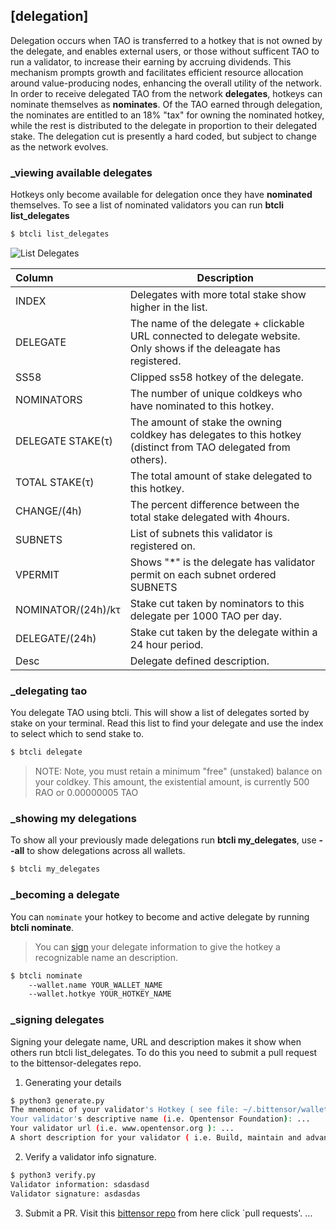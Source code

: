 
## [delegation]


Delegation occurs when TAO is transferred to a hotkey that is not owned by the delegate, and enables external users, or those without sufficent TAO to run a validator,  to increase their earning by accruing dividends. This mechanism prompts growth and facilitates efficient resource allocation around value-producing nodes, enhancing the overall utility of the network. In order to receive delegated TAO from the network **delegates**, hotkeys can nominate themselves as **nominates**. Of the TAO earned through delegation, the nominates are entitled to an 18% "tax" for owning the nominated hotkey, while the rest is distributed to the delegate in proportion to their delegated stake. The delegation cut is presently a hard coded, but subject to change as the network evolves.

### _viewing available delegates 

Hotkeys only become available for delegation once they have **nominated** themselves. To see a list of nominated validators you can run **btcli list_delegates**
```bash dark
$ btcli list_delegates
```
![List Delegates](/images/list_delegates.png 'Output of List Delegates')

| Column | Description                                                 |
| :------ | ------------------------------------------------------------|
| INDEX   | Delegates with more total stake show higher in the list. |
| DELEGATE | The name of the delegate + clickable URL connected to delegate website. Only shows if the deleagate has registered. |
| SS58    | Clipped ss58 hotkey of the delegate.                       |
| NOMINATORS    | The number of unique coldkeys who have nominated to this hotkey.                       |
| DELEGATE STAKE(τ)    | The amount of stake the owning coldkey has delegates to this hotkey (distinct from TAO delegated from others).                       |
| TOTAL STAKE(τ)    | The total amount of stake delegated to this hotkey.                       |
| CHANGE/(4h)     | The percent difference between the total stake delegated with 4hours.                       |
| SUBNETS    | List of subnets this validator is registered on.                      |
| VPERMIT    | Shows "*" is the delegate has validator permit on each subnet ordered  SUBNETS                     |
| NOMINATOR/(24h)/kτ    | Stake cut taken by nominators to this delegate per 1000 TAO per day. |
| DELEGATE/(24h)    | Stake cut taken by the delegate within a 24 hour period.                        |
| Desc    | Delegate defined description.                     |


### _delegating tao

You delegate TAO using btcli. This will show a list of delegates sorted by stake on your terminal. Read this list to find your delegate and use the index to select which to send stake to.
```bash dark
$ btcli delegate
```
> NOTE: Note, you must retain a minimum "free" (unstaked) balance on your coldkey. This amount, the existential amount, is currently 500 RAO or 0.00000005 TAO

### _showing my delegations 

To show all your previously made delegations run **btcli my_delegates**, use **--all** to show delegations across all wallets.
```bash dark
$ btcli my_delegates
```

### _becoming a delegate

You can `nominate` your hotkey to become and active delegate by running **btcli nominate**.
> You can [sign](delegation/signing) your delegate information to give the hotkey a recognizable name an description.
```bash dark
$ btcli nominate
    --wallet.name YOUR_WALLET_NAME
    --wallet.hotkye YOUR_HOTKEY_NAME
```

### _signing delegates 


Signing your delegate name, URL and description makes it show when others run btcli list_delegates. To do this you need to submit a pull request to the bittensor-delegates repo.


1. Generating your details
```bash dark title=bittensor/scripts/validator_info_signature/generate.py link=https://github.com/opentensor/bittensor/scripts/validator_info_signature/generate.py
$ python3 generate.py
The mnemonic of your validator's Hotkey ( see file: ~/.bittensor/wallets/<coldkey>/hotkeys/<validator> ): ...
Your validator's descriptive name (i.e. Opentensor Foundation): ...
Your validator url (i.e. www.opentensor.org ): ...
A short description for your validator ( i.e. Build, maintain and advance Bittensor): ...
```

2. Verify a validator info signature.
```bash dark title=bittensor/scripts/validator_info_signature/verify.py link=https://github.com/opentensor/bittensor/scripts/validator_info_signature/verify.py
$ python3 verify.py
Validator information: sdasdasd
Validator signature: asdasdas
```

3. Submit a PR.
Visit this [bittensor repo](https://github.com/opentensor/bittensor) from here click `pull requests'. ...


